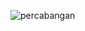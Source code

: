 ![percabangan](https://github.com/piannn01/percabangan/assets/145315523/79720a48-884e-4bbd-832e-9c4676c7a4b4)
